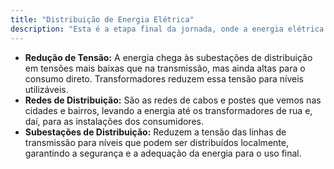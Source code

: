 ```yaml
---
title: "Distribuição de Energia Elétrica"
description: "Esta é a etapa final da jornada, onde a energia elétrica é entregue aos consumidores. A tensão é progressivamente reduzida para níveis seguros e utilizáveis, passando por redes urbanas até chegar às residências, comércios e indústrias."
---
```


* **Redução de Tensão:** A energia chega às subestações de distribuição em tensões mais baixas que na transmissão, mas ainda altas para o consumo direto. Transformadores reduzem essa tensão para níveis utilizáveis.
* **Redes de Distribuição:** São as redes de cabos e postes que vemos nas cidades e bairros, levando a energia até os transformadores de rua e, daí, para as instalações dos consumidores.
* **Subestações de Distribuição:** Reduzem a tensão das linhas de transmissão para níveis que podem ser distribuídos localmente, garantindo a segurança e a adequação da energia para o uso final.